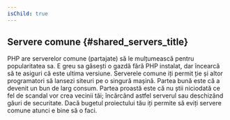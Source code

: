 ```yaml
---
isChild: true
---
```


## Servere comune {#shared_servers_title}

PHP are serverelor comune (partajate) să le mulțumească pentru popularitatea sa.
E greu sa găsești o gazdă fără PHP instalat, dar încearcă să te asiguri că este ultima versiune.
Serverele comune iți permit ție și altor programatori să lansezi siteuri pe o singură
mașină. Partea bună este că a devenit un bun de larg consum. Partea proastă este că
nu știi niciodată ce fel de scandal vor crea vecinii tăi; încărcând astfel serverul
sau deschizând găuri de securitate. Dacă bugetul proiectului tău iți permite să eviți
servere comune atunci e bine să o faci.